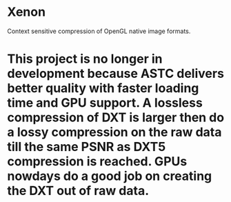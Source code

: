 # Xenon
Context sensitive compression of OpenGL native image formats.

# This project is no longer in development because ASTC delivers better quality with faster loading time and GPU support. A lossless compression of DXT is larger then do a lossy compression on the raw data till the same PSNR as DXT5 compression is reached. GPUs nowdays do a good job on creating the DXT out of raw data.

